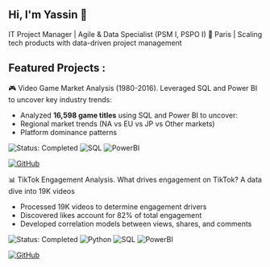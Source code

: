 ## Hi, I'm Yassin 👋
IT Project Manager | Agile & Data Specialist (PSM I, PSPO I)
📍 Paris | Scaling tech products with data-driven project management

## Featured Projects :

🎮 Video Game Market Analysis (1980-2016). Leveraged SQL and Power BI to uncover key industry trends: 
- Analyzed **16,598 game titles** using SQL and Power BI to uncover:
- Regional market trends (NA vs EU vs JP vs Other markets)
- Platform dominance patterns
  
![Status: Completed](https://img.shields.io/badge/STATUS-COMPLETED-brightgreen)
![SQL](https://img.shields.io/badge/SQL-SQLite-orange)
![PowerBI](https://img.shields.io/badge/Power_BI-Visualization-yellow)

[![GitHub](https://img.shields.io/badge/View_on_GitHub-181717?style=for-the-badge&logo=github&logoColor=white)](https://github.com/YassinAnalytics/video-games-sales-analysis)




📊 TikTok Engagement Analysis. What drives engagement on TikTok? A data dive into 19K videos
- Processed 19K videos to determine engagement drivers
- Discovered likes account for 82% of total engagement
- Developed correlation models between views, shares, and comments

![Status: Completed](https://img.shields.io/badge/STATUS-COMPLETED-brightgreen)
![Python](https://img.shields.io/badge/Python-3.10%2B-blue)
![SQL](https://img.shields.io/badge/SQL-SQLite-orange)
![PowerBI](https://img.shields.io/badge/Power_BI-Visualization-yellow)

[![GitHub](https://img.shields.io/badge/View_on_GitHub-181717?style=for-the-badge&logo=github&logoColor=white)](https://github.com/YassinAnalytics/tiktok-engagement-analysis)

<!--
**YassinAnalytics/YassinAnalytics** is a ✨ _special_ ✨ repository because its `README.md` (this file) appears on your GitHub profile.

Here are some ideas to get you started:

- 🔭 I’m currently working on ...
- 🌱 I’m currently learning ...
- 👯 I’m looking to collaborate on ...
- 🤔 I’m looking for help with ...
- 💬 Ask me about ...
- 📫 How to reach me: ...
- 😄 Pronouns: ...
- ⚡ Fun fact: ...
-->
